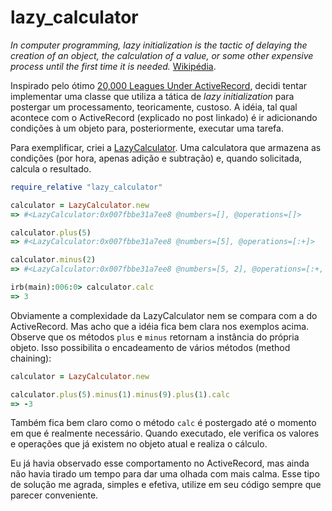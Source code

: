 lazy_calculator
===============

_In computer programming, lazy initialization is the tactic of delaying the creation of an object, the calculation of a value, or some other expensive process until the first time it is needed._ [Wikipédia](http://en.wikipedia.org/wiki/Lazy_initialization).

Inspirado pelo ótimo [20,000 Leagues Under ActiveRecord](http://patshaughnessy.net/2014/9/17/20000-leagues-under-activerecord), decidi tentar implementar uma classe que utiliza a tática de _lazy initialization_ para postergar um processamento, teoricamente, custoso. A idéia, tal qual acontece com o ActiveRecord (explicado no post linkado) é ir adicionando condições à um objeto para, posteriormente, executar uma tarefa.

Para exemplificar, criei a [LazyCalculator](https://github.com/matiasleidemer/lazy_calculator). Uma calculatora que armazena as condições (por hora, apenas adição e subtração) e, quando solicitada, calcula o resultado.


```ruby
require_relative "lazy_calculator"

calculator = LazyCalculator.new
=> #<LazyCalculator:0x007fbbe31a7ee8 @numbers=[], @operations=[]>

calculator.plus(5)
=> #<LazyCalculator:0x007fbbe31a7ee8 @numbers=[5], @operations=[:+]>

calculator.minus(2)
=> #<LazyCalculator:0x007fbbe31a7ee8 @numbers=[5, 2], @operations=[:+, :-]>

irb(main):006:0> calculator.calc
=> 3
```

Obviamente a complexidade da LazyCalculator nem se compara com a do ActiveRecord. Mas acho que a idéia fica bem clara nos exemplos acima. Observe que os métodos `plus` e `minus` retornam a instância do própria objeto. Isso possibilita o encadeamento de vários métodos (method chaining):

```ruby
calculator = LazyCalculator.new

calculator.plus(5).minus(1).minus(9).plus(1).calc
=> -3
```

Também fica bem claro como o método `calc` é postergado até o momento em que é realmente necessário. Quando executado, ele verifica os valores e operações que já existem no objeto atual e realiza o cálculo.

Eu já havia observado esse comportamento no ActiveRecord, mas ainda não havia tirado um tempo para dar uma olhada com mais calma. Esse tipo de solução me agrada, simples e efetiva, utilize em seu código sempre que parecer conveniente.
